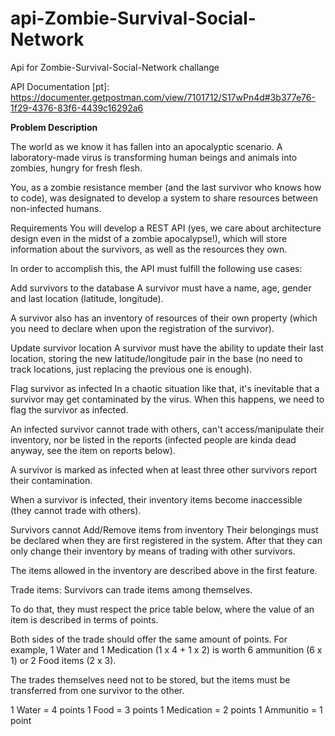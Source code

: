 # api-Zombie-Survival-Social-Network
Api for Zombie-Survival-Social-Network challange

API Documentation [pt]: https://documenter.getpostman.com/view/7101712/S17wPn4d#3b377e76-1f29-4376-83f6-4439c16292a6


<b> Problem Description </b>

The world as we know it has fallen into an apocalyptic scenario. A laboratory-made virus is transforming human beings and animals into zombies, hungry for fresh flesh.

You, as a zombie resistance member (and the last survivor who knows how to code), was designated to develop a system to share resources between non-infected humans.

Requirements
You will develop a REST API (yes, we care about architecture design even in the midst of a zombie apocalypse!), which will store information about the survivors, as well as the resources they own.

In order to accomplish this, the API must fulfill the following use cases:

Add survivors to the database
A survivor must have a name, age, gender and last location (latitude, longitude).

A survivor also has an inventory of resources of their own property (which you need to declare when upon the registration of the survivor).

Update survivor location
A survivor must have the ability to update their last location, storing the new latitude/longitude pair in the base (no need to track locations, just replacing the previous one is enough).

Flag survivor as infected
In a chaotic situation like that, it's inevitable that a survivor may get contaminated by the virus. When this happens, we need to flag the survivor as infected.

An infected survivor cannot trade with others, can't access/manipulate their inventory, nor be listed in the reports (infected people are kinda dead anyway, see the item on reports below).

A survivor is marked as infected when at least three other survivors report their contamination.

When a survivor is infected, their inventory items become inaccessible (they cannot trade with others).

Survivors cannot Add/Remove items from inventory
Their belongings must be declared when they are first registered in the system. After that they can only change their inventory by means of trading with other survivors.

The items allowed in the inventory are described above in the first feature.

Trade items:
Survivors can trade items among themselves.

To do that, they must respect the price table below, where the value of an item is described in terms of points.

Both sides of the trade should offer the same amount of points. For example, 1 Water and 1 Medication (1 x 4 + 1 x 2) is worth 6 ammunition (6 x 1) or 2 Food items (2 x 3).

The trades themselves need not to be stored, but the items must be transferred from one survivor to the other.

1 Water = 4 points 1 Food = 3 points 1 Medication = 2 points 1 Ammunitio = 1 point
